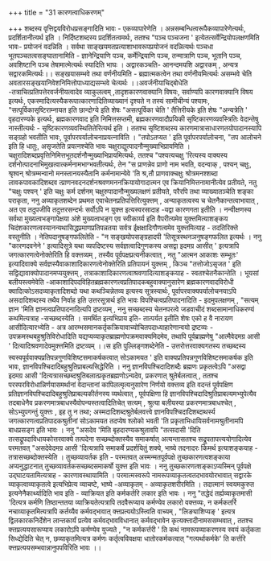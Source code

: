 +++
title = "31 कारणत्वाधिकरणम्"

+++
शब्दस्य वृत्तिद्वयविरोधप्रसङ्गादिति भावः - एकव्यापारेणेति । अन्नसम्बन्धित्वरूपैकव्यापारेणेत्यर्थः, प्रदर्शितानीत्यर्थ इति । निर्दिष्टशब्दस्य प्रदर्शितत्वमर्थः, ततश्च "पञ्च पञ्चजना ' इत्येतत्सर्वेन्द्रियोपलक्षणमिति भावः- प्रयोजनं वदन्निति । सर्वथा साङ्खयमतप्रत्याशाभावरूपप्रयोजनं वदन्नित्यर्थः पञ्चधा भूतपञ्चतत्वसङ्घातानामिति - ज्ञानेन्द्रियाणि पञ्च, कर्मेन्द्रियाणि पञ्च, तन्मात्राणि पञ्च, भूतानि पञ्च, अवशिष्टानि पञ्च तेषामात्मेत्यर्थः स्यादिति भाघः । अद्वारकञ्चति- आनन्दमयशि अद्वारकम् , अन्यत्र सद्वारकमित्यर्थः।। सङ्खयासम्भवे तथा वर्णनीयमिति - ब्रह्मात्मकत्वेन तथा वर्णनीयमित्यर्थः असम्भवे चेति अवतारसङ्खयानिवेशनिमित्तोपाध्याद्यसम्भवे चेत्यर्थः ।।अवर्जनीयाचिद्बोधेति -तत्राचित्प्रतिपत्तेरवर्जनीयत्वादेव व्याकुलत्वम् ,तादृशकारणवाक्यानि विषयः, सर्वाण्यपि कारणवाक्यानि विषय इत्यर्थः, एकस्मादित्यस्यैकरूपात्कारणादितिव्याख्यानं दृश्यते न तस्यं सामीचीन्यं पश्यामः, "सत्पूर्विकासृष्टिराम्नायत इति छान्दोग्ये इति शेषः "असत्पूर्विका चेति ' तैत्तिरीयके इति शेषः "अन्यत्रेति ' वृहदारण्यके इत्यर्थः, ब्रह्मकारणवाद इति निमित्तसप्तमी, ब्रह्मकारणवादौप्रयिकी सृष्टिकारणव्यवस्त्रितिः वेदान्तेषु नास्तीत्यर्थः - सृष्टिकारणव्यवस्थितितेरित्यर्थ इति । ततश्च सृष्टिशब्दस्य कारणमात्रासाधारणतयोपादानस्यापि सङ्ग्रहो भवतीति भावः, पूर्वापरपर्यालोचनाप्रयत्नाविति । "तपोऽतप्यत ' इति पूर्वापरपर्यालोचना, "तप आलोचने इति हि धातुः, असृजतेति प्रयत्नश्चेति भावः चक्षुराद्युत्पादनौन्मुख्याभिप्रायमिति । चक्षुरादिशब्दप्रवृत्तिनिमित्तभूतदर्शनौन्मुख्याभिप्रायमित्यर्थः, ततश्च "पश्यत्यचक्षु 'रित्यस्य वाक्यस्य दर्शनोत्पादनाभिमुखत्वात्कर्मनामभाग्भवतीत्यर्थः, तेन "स प्राणन्नेव प्राणो नाम भवति, वदन्वाक् , पश्यन् चक्षुः, श्रृश्वन् श्रोत्रम्मन्वानो मनस्तानयस्यैतानि कर्मनामान्येवे 'ति श्र,तौ प्राणवाक्चक्षुः श्रोत्रमनश्शब्दा लावकपावकादिशब्दव त्प्राणनवदनदर्शनश्रवणमननक्रियायोगादात्मन एव क्रियानिमित्तनामानीत्येव प्रतीयते, नतु "चक्षुः पश्यन् ' इति चक्षुः कर्म दर्शनम् चक्षुरुपादानौन्मुख्यलक्षणं प्रतीयते, परैरपि तथा व्याख्यातञ्चेति शङ्का पराकृता, ननु अव्याकृतशब्देन प्रथमत एवाचेतनप्रतिपत्तिरित्युक्त्तम् , अन्याकृतत्वस्य च चेतनैकान्तत्वाभावात् , अत एव तदुपजीवि तदुत्तरसन्दर्भः सर्वोऽपि न युक्त्त इत्यस्वरसादाह -यद्वा कारणगता इतीति । नन्वीक्षणस्य सर्वथा मुख्यत्वभङ्गापेक्षया अंशे मुख्यत्वभङ्ग एव स्वीकार्य्य इति वैपरीत्यमेव युक्त्तमित्याशङ्कय चिदंशकारणत्वस्यानन्यथासिद्धप्रमाणप्रतिपन्नतया सर्वत्र ईक्षक्षादिगौणत्वमेव युक्त्तमित्याह - तदतिरिक्त्ते वस्तुनीति । नेतिपदानुषङ्गफलितेति - "न सङ्खयोपसङ्ग्रहादपी 'तिसूत्रस्थनञनुषङ्गफलित इत्यर्थः । ननु "कारणदवनेने ' इत्यादिसूत्रे यथा व्यपदिष्टस्य सर्वज्ञत्वादिगुणकस्य असद्वा इदमग्र आसीत् ' इत्यत्रापि जगत्कारणत्वेनोक्तेरिति हि वक्त्तव्यम् , तस्यैव पूर्वपक्षप्रत्यनीकत्वात् , नतु "आत्मन आकाशः सम्भूतः' इत्यादिवाक्ये सर्वज्ञस्यैवाकाशादिकारणत्वेनोक्तेरिति प्रतिपायनं युक्त्तम् , किञ्च "तत्तोजोऽसृजत ' इति सद्विद्यावाक्योपादानमप्ययुक्त्तम् , तत्राकाशादिकारणत्वाश्रवणादित्याशङ्कयाह - स्वतश्चेतनैकान्तेति । भूयसां बलीयस्त्वमेवेति -आकाशादिपदविहितब्रह्मकारणत्वप्रतिपादकबहुवाक्यानुसारेण ब्रह्मकारणवादविरोधी क्वादित्कोऽसदव्याकृतादिशब्दो यथा कथञ्चिन्नेतव्य इत्यस्य सूत्रस्यार्थः, पूर्वापरवाक्यपर्यालोचनयाऽपि असदादिशब्दस्य तथैव निर्वाह इति उत्तरसूत्रार्थ इति भावः विपश्चित्वप्रतिपादनादिति - इदमुपलक्षणम् , "सत्यम् ज्ञान 'मिति ज्ञानत्वप्रतिपादनादित्यपि द्रष्टव्यम् , ननु सच्छब्दस्य चेतनपरत्वे जडवाचीदं शब्दसामानाधिकरण्यं कथमित्यत्राह -सच्छब्दस्येति । समर्थित इत्यभिप्राय इति- तात्पर्यत इतीति शेषः एको ह वै नारायण आसीदित्यारभ्येति - अत्र आरम्भसमानकर्तृकक्रियावाच्योचितपदाध्याहारेणान्वयो द्रष्टव्यः - उपक्रमस्थबहुश्रुतिविरोधादिति यद्यप्यव्याकृतब्राह्मणोपक्रमवाक्यमिदमेव, तथापि पूर्वब्राह्मणेषु "आत्मैवेदमग्र आसी ' दित्यादिश्रवणादेवमुक्त्तमिति द्रष्टव्यम् ।।स इति पुल्लिङ्गशब्देनेति - उत्तरोत्तरवाक्यगतस्य तच्छब्दस्य स्वस्वपूर्ववाक्यप्रतिपन्नगुणविशिष्टसमाकर्षकत्वात् सोऽकामयत ' इति वाक्यप्रतिपन्नगुणविशिष्टसमाकर्षक इति भावः, ज्ञानविपश्चिदादिबहुश्रुतिप्राबल्यसिद्धेरिति । ननु ज्ञानविपश्चिदादिशब्दैः ब्रह्मणः प्रकृतत्वेऽपि "असद्वा इदमग्र आसी 'दित्यत्रासच्छब्दश्रुतिबलात्प्रकृतब्रह्मणोऽन्यदेव, प्रकरणात् श्रुतेर्बलत्वात् , ततश्च परस्परविरोधान्निर्णयासमर्थानां वेदान्तानां कापिलत्मृत्यनुसारेण निर्णयो वक्त्तव्य इति वदन्तं पूर्वपक्षिण प्रतिज्ञानविपश्चिदादिबहुश्रुतिप्राबल्यकीर्तनस्य व्यर्थत्वात् , पूर्वपक्षिणा हि ज्ञानविपश्चिदादिश्रुतिप्राबल्यमभ्युपेत्यैव तदबाधेनैव प्रकरणमात्रबाधस्यैवोपन्यस्तत्वादितिचेत् सत्यम् , श्रुत्या बलीयस्या प्रकरणमात्रबाधश्चेत् , सोऽभ्युपगन्तुं युक्त्तः , इह तु न तथा; अस्मदादिशब्दश्रुतेर्बलवत्त्वे ज्ञानविपश्चिदादिशब्दाथर्स्य जगत्कारणत्वप्रतिपादकश्रुतीनां सोऽकामयत तदप्येष श्लोको भवती 'ति प्रकृताभिधायिसर्वनामश्रुतीनामपि बाधप्रसङ्ग इति भावः । ननु "असदेव 'मिति बृहदारण्यकश्रुतावपि "तत्सदासी 'दिति तत्सद्रूपदाविधायकोत्तरवाक्ये तत्पदेना सच्छब्दोक्तस्यैव समाकर्षात् अत्यन्तासतश्च सद्रूपतापत्त्ययोगादित्येव परमतवत् "असदेवेदमग्र आसी 'दित्यत्रापि समाकर्षे प्रदर्शयितुं शक्ये, भाष्ये तदनादरः किमर्थ इत्याशङ्कयाह - तत्रासच्छब्दोक्तस्येति । तुच्छव्यावर्तक इति - परमतवत् अस्मन्मतपूर्वपक्षे तुच्छकारणत्वशङ्काया अप्यनुद्धाटनात् तुच्छव्यावर्तकसच्छब्दसमाकर्षो युक्त्त इति भावः । ननु तुच्छकारणत्शङ्काऽप्यस्मिन् पूर्वपक्षे उद्घाटयतामित्यत्राह - कारणावस्थायामिति । परमात्मस्वरूपे नामरूपव्याकृतत्वतदभावयोरभावात् सद्वारके व्याकृत्वाव्याकृतत्वे इत्यभिप्रेत्य व्याचष्टे, भाष्ये -अव्याकृतम् - अव्याकृतशरीरमिति । तदात्मानं स्वयमकुरुत इत्यनेनैकार्थ्यादिति भाव इति - व्याक्रियत इति कर्मकर्तरि लकार इति भावः । ननु "तद्धेदं तर्ह्यव्याकृतमासी 'दित्यत्र कर्मणि तिष्ठान्ततया व्याक्रियतेत्यत्रापि तदवैरूप्याय कर्मण्येव लकारो वक्त्तव्यः, न कर्मकतर्रि नचाव्याकृतमित्यत्रापि कर्तय्यैव कर्मवद्भावात् क्त्तप्रत्ययोऽस्त्विति वाच्यम् , "लिङ्याशिप्यङ् ' इत्यत्र द्विलकारकनिर्देशेन लान्तकार्यं प्रत्येव कर्मवद्भावविधानात् कर्मवद्भावेन कृत्यक्त्तादीनामससम्भवात् , ततश्च क्त्तप्रत्ययसारूप्याय लकारोऽपि कर्मण्येव युज्यते , "न कर्मकर्त्तरी ' ति कथं नामरूपव्याकरणस्य स्वयं कर्तृकता सिध्द्येदिति चेत् न, छव्याकृतमित्यत्र कर्मणः कर्तृत्वविवक्षया धातोरकर्मकत्वात् "गत्यर्थाकर्मके' ति कर्त्तरि क्त्तप्रत्ययसम्भवान्नानुपपविरिति भावः ।।